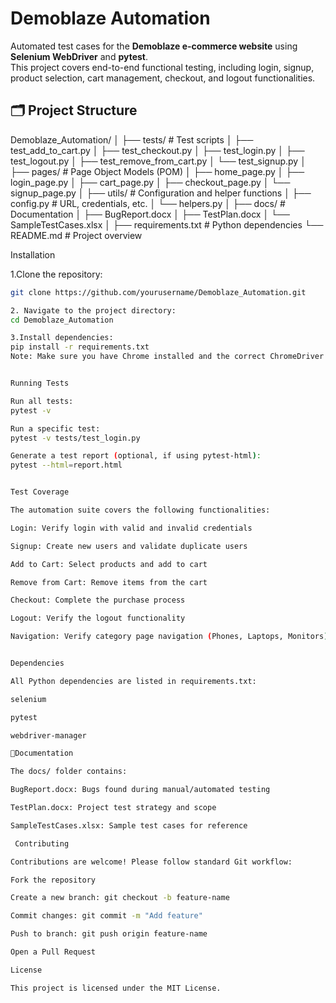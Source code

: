 # Demoblaze Automation

Automated test cases for the **Demoblaze e-commerce website** using **Selenium WebDriver** and **pytest**.  
This project covers end-to-end functional testing, including login, signup, product selection, cart management, checkout, and logout functionalities.


## 🗂 Project Structure

Demoblaze_Automation/
│
├── tests/ # Test scripts
│ ├── test_add_to_cart.py
│ ├── test_checkout.py
│ ├── test_login.py
│ ├── test_logout.py
│ ├── test_remove_from_cart.py
│ └── test_signup.py
│
├── pages/ # Page Object Models (POM)
│ ├── home_page.py
│ ├── login_page.py
│ ├── cart_page.py
│ ├── checkout_page.py
│ └── signup_page.py
│
├── utils/ # Configuration and helper functions
│ ├── config.py # URL, credentials, etc.
│ └── helpers.py
│
├── docs/ # Documentation
│ ├── BugReport.docx
│ ├── TestPlan.docx
│ └── SampleTestCases.xlsx
│
├── requirements.txt # Python dependencies
└── README.md # Project overview




 Installation

1.Clone the repository:

```bash
git clone https://github.com/yourusername/Demoblaze_Automation.git

2. Navigate to the project directory:
cd Demoblaze_Automation

3.Install dependencies:
pip install -r requirements.txt
Note: Make sure you have Chrome installed and the correct ChromeDriver version compatible with your Chrome browser.


Running Tests

Run all tests:
pytest -v

Run a specific test:
pytest -v tests/test_login.py

Generate a test report (optional, if using pytest-html):
pytest --html=report.html


Test Coverage

The automation suite covers the following functionalities:

Login: Verify login with valid and invalid credentials

Signup: Create new users and validate duplicate users

Add to Cart: Select products and add to cart

Remove from Cart: Remove items from the cart

Checkout: Complete the purchase process

Logout: Verify the logout functionality

Navigation: Verify category page navigation (Phones, Laptops, Monitors)


Dependencies

All Python dependencies are listed in requirements.txt:

selenium

pytest

webdriver-manager

📄Documentation

The docs/ folder contains:

BugReport.docx: Bugs found during manual/automated testing

TestPlan.docx: Project test strategy and scope

SampleTestCases.xlsx: Sample test cases for reference

 Contributing

Contributions are welcome! Please follow standard Git workflow:

Fork the repository

Create a new branch: git checkout -b feature-name

Commit changes: git commit -m "Add feature"

Push to branch: git push origin feature-name

Open a Pull Request

License

This project is licensed under the MIT License.
